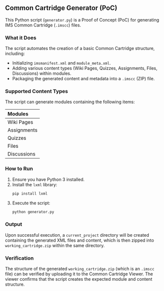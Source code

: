 ## Common Cartridge Generator (PoC)

This Python script (`generator.py`) is a Proof of Concept (PoC) for generating IMS Common Cartridge (`.imscc`) files.

### What it Does

The script automates the creation of a basic Common Cartridge structure, including:
- Initializing `imsmanifest.xml` and `module_meta.xml`.
- Adding various content types (Wiki Pages, Quizzes, Assignments, Files, Discussions) within modules.
- Packaging the generated content and metadata into a `.imscc` (ZIP) file.

### Supported Content Types

The script can generate modules containing the following items:

| Modules |
| :----------- |
| Wiki Pages   |
| Assignments  |
| Quizzes      |
| Files        |
| Discussions  |

### How to Run

1.  Ensure you have Python 3 installed.
2.  Install the `lxml` library:
    ```bash
    pip install lxml
    ```
3.  Execute the script:
    ```bash
    python generator.py
    ```

### Output

Upon successful execution, a `current_project` directory will be created containing the generated XML files and content, which is then zipped into `working_cartridge.zip` within the same directory.

### Verification

The structure of the generated `working_cartridge.zip` (which is an `.imscc` file) can be verified by uploading it to the Common Cartridge Viewer. The viewer confirms that the script creates the expected module and content structure.
